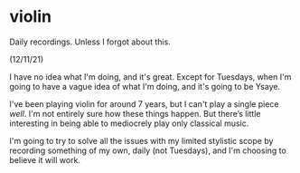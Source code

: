 # violin
Daily recordings. Unless I forgot about this.



(12/11/21)

I have no idea what I'm doing, and it's great. Except for Tuesdays, when I'm going to have a vague idea of what I'm doing, and it's going to be Ysaye. 

I've been playing violin for around 7 years, but I can't play a single piece *well*. I'm not entirely sure how these things happen. But there’s little interesting in being able to mediocrely play only classical music.


I'm going to try to solve all the issues with my limited stylistic scope by recording something of my own, daily (not Tuesdays), and I'm choosing to believe it will work.
